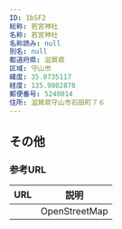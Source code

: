 ```yaml
---
ID: 1bSF2
総称: 若宮神社
名称: 若宮神社
名称読み: null
別名: null
都道府県: 滋賀県
区域: 守山市
緯度: 35.0735117
経度: 135.9802878
郵便番号: 5240014
住所: 滋賀県守山市石田町７６
---
```


## その他

### 参考URL

| URL | 説明          |
| --- | ------------- |
|     | OpenStreetMap |
